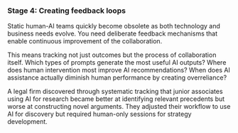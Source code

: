 ### **Stage 4: Creating feedback loops**

Static human-AI teams quickly become obsolete as both technology and
business needs evolve. You need deliberate feedback mechanisms that
enable continuous improvement of the collaboration.

This means tracking not just outcomes but the process of collaboration
itself. Which types of prompts generate the most useful AI outputs?
Where does human intervention most improve AI recommendations? When does
AI assistance actually diminish human performance by creating
overreliance?

A legal firm discovered through systematic tracking that junior
associates using AI for research became better at identifying relevant
precedents but worse at constructing novel arguments. They adjusted
their workflow to use AI for discovery but required human-only sessions
for strategy development.